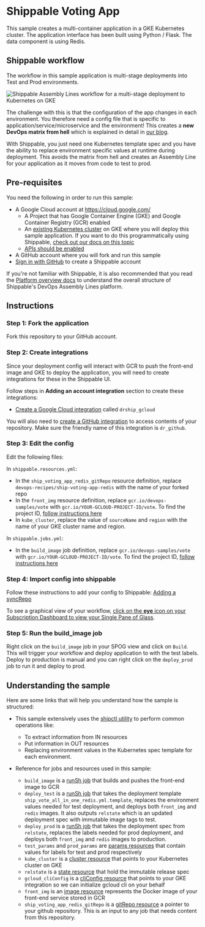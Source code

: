 # Shippable Voting App

This sample creates a multi-container application in a GKE Kubernetes cluster. The application interface has been built using Python / Flask. The data component is using Redis.

## Shippable workflow

The workflow in this sample application is multi-stage deployments into Test and Prod environments.

![Shippable Assembly Lines workflow for a multi-stage deployment to Kubernetes on GKE](https://user-images.githubusercontent.com/2983749/31842893-3043b8c6-b5a5-11e7-854b-14cb112659ab.png)

The challenge with this is that the configuration of the app changes in each environment. You therefore need a config file that is specific to application/service/microservice and the environment! This creates a **new DevOps matrix from hell**  which is explained in detail in [our blog](http://blog.shippable.com/the-new-devops-matrix-from-hell).

With Shippable, you just need one Kubernetes template spec and you have the ability to replace environment specific values at runtime during deployment. This avoids the matrix from hell and creates an Assembly Line for your application as it moves from code to test to prod.

## Pre-requisites

You need the following in order to run this sample:

- A Google Cloud account at https://cloud.google.com/
  * A Project that has Google Container Engine (GKE) and Google Container Registry (GCR) enabled
  * An [existing Kubernetes cluster](https://cloud.google.com/container-engine/docs/clusters/operations) on GKE where you will deploy this sample application. If you want to do this programmatically using Shippable, [check out our docs on this topic](http://docs.shippable.com/provision/kubernetes-with-gkecli/)
  * [APIs should be enabled](https://support.google.com/cloud/answer/6158841?hl=en)
- A GitHub account where you will fork and run this sample
- [Sign in with GitHub](https://app.shippable.com) to create a Shippable account

If you're not familiar with Shippable, it is also recommended that you read the [Platform overview docs](http://docs.shippable.com/platform/overview/) to understand the overall structure of Shippable's DevOps Assembly Lines platform.

## Instructions

### Step 1: Fork the application

Fork this repository to your GitHub account.

### Step 2: Create integrations

Since your deployment config will interact with GCR to push the front-end image and GKE to deploy the application, you will need to create integrations for these in the Shippable UI.

Follow steps in **Adding an account integration** section to create these integrations:
- [Create a Google Cloud integration](http://docs.shippable.com/platform/integration/gcloudKey/) called `drship_gcloud`

You will also need to [create a GitHub integration](http://docs.shippable.com/platform/integration/github/) to access contents of your repository. Make sure the friendly name of this integration is `dr_github`.

### Step 3: Edit the config

Edit the following files:

In `shippable.resources.yml`:
- In the `ship_voting_app_redis_gitRepo` resource definition, replace `devops-recipes/ship-voting-app-redis` with the name of your forked repo
- In the `front_img` resource definition, replace `gcr.io/devops-samples/vote` with `gcr.io/YOUR-GCLOUD-PROJECT-ID/vote`. To find the project ID, [follow instructions here](https://support.google.com/cloud/answer/6158840?hl=en)
- In `kube_cluster`, replace the value of `sourceName` and `region` with the name of your GKE cluster name and region.

In `shippable.jobs.yml`:
- In the `build_image` job definition, replace `gcr.io/devops-samples/vote` with `gcr.io/YOUR-GCLOUD-PROJECT-ID/vote`. To find the project ID, [follow instructions here](https://support.google.com/cloud/answer/6158840?hl=en)

### Step 4: Import config into shippable

Follow these instructions to add your config to Shippable: [Adding a syncRepo](http://docs.shippable.com/platform/tutorial/workflow/crud-syncrepo/)

To see a graphical view of your workflow, [click on the **eye** icon on your Subscription Dashboard to view your Single Pane of Glass](http://docs.shippable.com/platform/visibility/subscription/dashboard/).

### Step 5: Run the build_image job

Right click on the `build_image` job in your SPOG view and click on `Build`. This will trigger your workflow and deploy application to with the test labels. Deploy to production is manual and you can right click on the `deploy_prod` job to run it and deploy to prod.

## Understanding the sample

Here are some links that will help you understand how the sample is structured:

* This sample extensively uses the [shipctl utility](http://docs.shippable.com/platform/tutorial/workflow/using-shipctl/) to perform common operations like:
  * To extract information from IN resources
  * Put information in OUT resources
  * Replacing environment values in the Kubernetes spec template for each environment.

* Reference for jobs and resources used in this sample:
  * `build_image` is a [runSh job](http://docs.shippable.com/platform/workflow/job/runsh/) that builds and pushes the front-end image to GCR
  * `deploy_test` is a [runSh job](http://docs.shippable.com/platform/workflow/job/runsh/) that takes the deployment template `ship_vote_all_in_one_redis.yml.template`, replaces the environment values needed for test deployment, and deploys both `front_img` and `redis` images. It also outputs `relstate` which is an updated deployment spec with immutable image tags to test.
  * `deploy_prod` is a [runSh job](http://docs.shippable.com/platform/workflow/job/runsh/) that takes the deployment spec from `relstate`, replaces the labels needed for prod deployment, and deploys both `front_img` and `redis` images to production.
  * `test_params` and `prod_params` are [params resources](http://docs.shippable.com/platform/workflow/resource/params/) that contain values for labels for test and prod respectively
  * `kube_cluster` is a [cluster resource](http://docs.shippable.com/platform/workflow/resource/cluster/) that points to your Kubernetes cluster on GKE
  * `relstate` is a [state resource](http://docs.shippable.com/platform/workflow/resource/state/) that hold the immutable release spec
  * `gcloud_cliConfig` is a [cliConfig resource](http://docs.shippable.com/platform/workflow/resource/cliconfig/) that points to your GKE integration so we can initialize gcloud cli on your behalf
  * `front_img` is an [image resource](http://docs.shippable.com/platform/workflow/resource/image/) represents the Docker image of your front-end service stored in GCR
  * `ship_voting_app_redis_gitRepo` is a [gitRepo resource](http://docs.shippable.com/platform/workflow/resource/gitrepo/) a pointer to your github repository. This is an input to any job that needs content from this repository.
